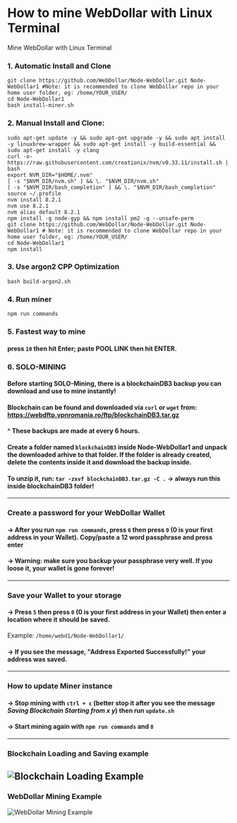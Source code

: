 # How to mine WebDollar with Linux Terminal
Mine WebDollar with Linux Terminal

### 1. Automatic Install and Clone
```shell
git clone https://github.com/WebDollar/Node-WebDollar.git Node-WebDollar1 #Note: it is recommended to clone WebDollar repo in your home user folder, eg: /home/YOUR_USER/
cd Node-WebDollar1
bash install-miner.sh
```
### 2. Manual Install and Clone:
```shell
sudo apt-get update -y && sudo apt-get upgrade -y && sudo apt install -y linuxbrew-wrapper && sudo apt-get install -y build-essential && sudo apt-get install -y clang
curl -o- https://raw.githubusercontent.com/creationix/nvm/v0.33.11/install.sh | bash
export NVM_DIR="$HOME/.nvm"
[ -s "$NVM_DIR/nvm.sh" ] && \. "$NVM_DIR/nvm.sh"
[ -s "$NVM_DIR/bash_completion" ] && \. "$NVM_DIR/bash_completion"
source ~/.profile
nvm install 8.2.1
nvm use 8.2.1
nvm alias default 8.2.1
npm install -g node-gyp && npm install pm2 -g --unsafe-perm
git clone https://github.com/WebDollar/Node-WebDollar.git Node-WebDollar1 # Note: it is recommended to clone WebDollar repo in your home user folder, eg: /home/YOUR_USER/
cd Node-WebDollar1
npm install
```
### 3. Use argon2 CPP Optimization
```shell
bash build-argon2.sh
```
### 4. Run miner
```shell
npm run commands
```
### 5. Fastest way to mine
#### press ```10``` then hit Enter; paste POOL LINK then hit ENTER.

### 6. SOLO-MINING
#### Before starting SOLO-Mining, there is a blockchainDB3 backup you can download and use to mine instantly!
#### Blockchain can be found and downloaded via ```curl``` or ```wget``` from: <a href="https://webdftp.vpnromania.ro/ftp/blockchainDB3.tar.gz">https://webdftp.vpnromania.ro/ftp/blockchainDB3.tar.gz</a>
#### ^ These backups are made at every 6 hours.
#### Create a folder named ```blockchainDB3``` inside Node-WebDollar1 and unpack the downloaded arhive to that folder. If the folder is already created, delete the contents inside it and download the backup inside.
#### To unzip it, run: ```tar -zxvf blockchainDB3.tar.gz -C .``` -> always run this inside blockchainDB3 folder!
----
### **Create a password for your WebDollar Wallet**
#### -> After you run ```npm run commands```, press ```6``` then press ```0``` (0 is your first address in your Wallet). Copy/paste a 12 word passphrase and press enter
#### -> Warning: make sure you backup your passphrase very well. If you loose it, your wallet is gone forever!
----
### **Save your Wallet to your storage**
#### -> Press ```5``` then press ```0``` (0 is your first address in your Wallet) then enter a location where it should be saved. 
   Example: ```/home/webd1/Node-WebDollar1/```
#### -> If you see the message, "Address Exported Successfully!" your address was saved.
----
### **How to update Miner instance**
#### -> Stop mining with ```ctrl + c``` (better stop it after you see the message *Saving Blockchain Starting from x y*) then run ```update.sh```
#### -> Start mining again with ```npm run commands``` and ```8```
----
### Blockchain Loading and Saving example ###
<img src="https://www.vpnromania.ro/webd/webdollar-saving-blockchain-img1.jpg" alt="Blockchain Loading Example" /></img>
----
### WebDollar Mining Example
<img src="https://www.vpnromania.ro/webd/webdollar-mining-img1.jpg" alt="WebDollar Mining Example" /></img>
